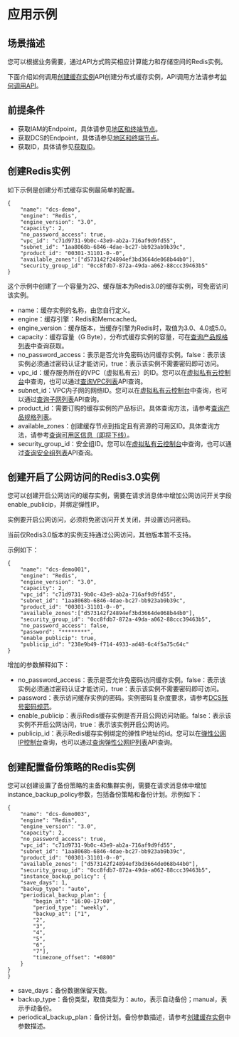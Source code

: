 # 应用示例<a name="ZH-CN_TOPIC_0166892636"></a>

## 场景描述<a name="section2905011645"></a>

您可以根据业务需要，通过API方式购买相应计算能力和存储空间的Redis实例。

下面介绍如何调用[创建缓存实例](创建缓存实例.md)API创建分布式缓存实例，API调用方法请参考[如何调用API](如何调用API.md)。

## 前提条件<a name="section5362532195414"></a>

-   获取IAM的Endpoint，具体请参见[地区和终端节点](https://developer.huaweicloud.com/endpoint)。
-   获取DCS的Endpoint，具体请参见[地区和终端节点](https://developer.huaweicloud.com/endpoint)。
-   获取ID，具体请参见[获取ID](获取ID.md)。

## 创建Redis实例<a name="section156252517567"></a>

如下示例是创建分布式缓存实例最简单的配置。

```
{
	"name": "dcs-demo",
	"engine": "Redis",
	"engine_version": "3.0",
	"capacity": 2,
	"no_password_access": true,
	"vpc_id": "c71d9731-9b0c-43e9-ab2a-716af9d9fd55",
	"subnet_id": "1aa8068b-6846-4dae-bc27-bb923ab9b39c",
	"product_id": "00301-31101-0--0",
	"available_zones":["d573142f24894ef3bd3664de068b44b0"],
	"security_group_id": "0cc8fdb7-872a-49da-a062-88ccc39463b5"
}
```

这个示例中创建了一个容量为2G、缓存版本为Redis3.0的缓存实例，可免密访问该实例。

-   name：缓存实例的名称，由您自行定义。
-   engine：缓存引擎：Redis和Memcached。
-   engine\_version：缓存版本，当缓存引擎为Redis时，取值为3.0、4.0或5.0。
-   capacity：缓存容量（G Byte），分布式缓存实例的容量，可在[查询产品规格列表](查询产品规格列表.md)中查询获取。
-   no\_password\_access：表示是否允许免密码访问缓存实例。false：表示该实例必须通过密码认证才能访问，true：表示该实例不需要密码即可访问。
-   vpc\_id：缓存服务所在的VPC（虚拟私有云）的ID。您可以在[虚拟私有云控制台](https://console.huaweicloud.com/vpc/#/vpcs)中查询，也可以通过[查询VPC列表](https://support.huaweicloud.com/api-vpc/vpc_api01_0003.html)API查询。
-   subnet\_id：VPC内子网的网络ID。您可以在[虚拟私有云控制台](https://console.huaweicloud.com/vpc/#/vpcs)中查询，也可以通过[查询子网列表](https://support.huaweicloud.com/api-vpc/vpc_subnet01_0003.html)API查询。
-   product\_id：需要订购的缓存实例的产品标识。具体查询方法，请参考[查询产品规格列表](查询产品规格列表.md)。
-   available\_zones：创建缓存节点到指定且有资源的可用区ID。具体查询方法，请参考[查询可用区信息（即将下线）](查询可用区信息（即将下线）.md)。
-   security\_group\_id：安全组ID。您可以在[虚拟私有云控制台](https://console.huaweicloud.com/vpc/#/secGroups)中查询，也可以通过[查询安全组列表](https://support.huaweicloud.com/api-vpc/vpc_sg01_0002.html)API查询。

## 创建开启了公网访问的Redis3.0实例<a name="section1215011548519"></a>

您可以创建开启公网访问的缓存实例，需要在请求消息体中增加公网访问开关字段enable\_publicip，并绑定弹性IP。

实例要开启公网访问，必须将免密访问开关关闭，并设置访问密码。

当前仅Redis3.0版本的实例支持通过公网访问，其他版本暂不支持。

示例如下：

```
{
	"name": "dcs-demo001",
	"engine": "Redis",
	"engine_version": "3.0",
	"capacity": 2,
	"vpc_id": "c71d9731-9b0c-43e9-ab2a-716af9d9fd55",
	"subnet_id": "1aa8068b-6846-4dae-bc27-bb923ab9b39c",
	"product_id": "00301-31101-0--0",
	"available_zones":["d573142f24894ef3bd3664de068b44b0"],
	"security_group_id": "0cc8fdb7-872a-49da-a062-88ccc39463b5",
	"no_password_access": false,
	"password": "********",
	"enable_publicip": true,
	"publicip_id": "238e9b49-f714-4933-ad48-6c4f5a75c64c"
}
```

增加的参数解释如下：

-   no\_password\_access：表示是否允许免密码访问缓存实例。false：表示该实例必须通过密码认证才能访问，true：表示该实例不需要密码即可访问。
-   password：表示访问缓存实例的密码。实例密码复杂度要求，请参考[DCS账号密码规范](https://support.huaweicloud.com/dcs_faq/dcs-faq-0312004.html)。
-   enable\_publicip：表示Redis缓存实例是否开启公网访问功能。false：表示该实例不开启公网访问，true：表示该实例开启公网访问。
-   publicip\_id：表示Redis缓存实例绑定的弹性IP地址的id。您可以在[弹性公网IP控制台](https://console.huaweicloud.com/vpc/#/vpc/vpcmanager/eips)查询，也可以通过[查询弹性公网IP列表](https://support.huaweicloud.com/api-eip/eip_api_0003.html)API查询。

## 创建配置备份策略的Redis实例<a name="section551715414515"></a>

您可以创建设置了备份策略的主备和集群实例，需要在请求消息体中增加instance\_backup\_policy参数，包括备份策略和备份计划。示例如下：

```
{
	"name": "dcs-demo003",
	"engine": "Redis",
	"engine_version": "3.0",
	"capacity": 2,
	"no_password_access": true,
	"vpc_id": "c71d9731-9b0c-43e9-ab2a-716af9d9fd55",
	"subnet_id": "1aa8068b-6846-4dae-bc27-bb923ab9b39c",
	"product_id": "00301-31101-0--0",
	"available_zones": ["d573142f24894ef3bd3664de068b44b0"],
	"security_group_id": "0cc8fdb7-872a-49da-a062-88ccc39463b5",
	"instance_backup_policy": {
	"save_days": 1,
	"backup_type": "auto",
	"periodical_backup_plan": {
		"begin_at": "16:00-17:00",
		"period_type": "weekly",
		"backup_at": ["1",
		"2",
		"3",
		"4",
		"5",
		"6",
		"7"],
		"timezone_offset": "+0800"
	}
}
}
```

-   save\_days：备份数据保留天数。
-   backup\_type：备份类型，取值类型为：auto，表示自动备份；manual，表示手动备份。
-   periodical\_backup\_plan：备份计划。备份参数描述，请参考[创建缓存实例](创建缓存实例.md)中参数描述。

